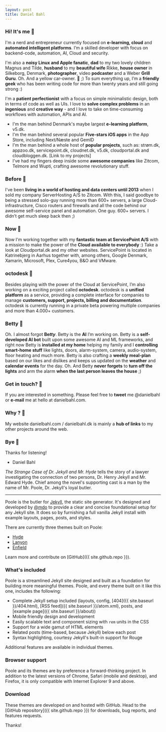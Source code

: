 ```yaml
---
layout: post
title: Daniel Bahl
---
```


### Hi! It's me 👋

I'm a nerd and entrepreneur currently focused on **e-learning, cloud** and **automated intelligent platforms**. I’m a skilled developer with focus on backend-code, automation, AI, Cloud and security.

I'm also a **noisy Linux and Apple fanatic**, **dad** to my two lovely children Magnus and Tilde,  **husband** to my **beautiful wife** Rikke, **house owner** in Silkeborg, Denmark, **photographer**, video **podcaster** and a Weber **Grill Guru**. Oh. And a yellow car-owner. 🚕 ;) To sum everything up, I’m a **friendly geek** who has been writing code for more than twenty years and still going strong :)

I'm a **patient perfectionist** with a focus on simple minimalistic design, both in terms of code as well as UIs. I love to **solve complex problems** in an **ingenious** and **creative way** - and I love to take on time-consuming workflows with automation, APIs and AI.
* I'm the man behind Denmark's maybe largest **e-learning platform**, v5.dk.
* I'm the man behind several popular **Five-stars iOS apps** in the App Store, including Next/Næste and GemID
* I'm the man behind a whole host of **popular projects**, such as: strøm.dk, appzoo.dk, servicepoint.dk, cloudnet.dk, v5.dk, cloudportal.dk and cloudbloggen.dk. [Link to my projects]
* I've had my fingers deep inside some **awesome companies** like Zitcom, Telmore and Wupti, crafting awesome revolutionary stuff. 

### Before 🦖

I've been **living in a world of hosting and data centers until 2013** when I sold my company ServerHosting A/S to Zitcom. With this, I said goodbye to being a stressed solo-guy running more than 600+ servers, a large Cloud-infrastructure, Cisco routers and firewalls and all the code behind our awesome self-service panel and automation. One guy. 600+ servers. I didn’t get much sleep back then ;)

### Now 🎉

Now I'm working together with my **fantastic team at ServicePoint A/S** with a mission to make the power of the **Cloud available to everybody** :) Take a look at Cloudportal.dk and my other websites. ServicePoint is located in Katrinebjerg in Aarhus together with, among others, Google Denmark, Xamarin, Microsoft, Plex, Cure4you, B&O and VMware.

### octodesk 🐙

Besides playing with the power of the Cloud at ServicePoint, I’m also working on a exciting project called **octodesk**. octodesk is a **unified platform** as a service, providing a complete interface for companies to manage **customers, support, projects, billing and documentation**. octodesk is currently running in a private beta powering multiple companies and more than 4.000+ customers.

### Betty 💁

Oh. I almost forgot **Be*tty***. Betty is the **AI** I’m working on. Betty is a **self-developed AI bot** built upon some awesome AI and ML frameworks, and right now Betty is **installed at my home** helping my family and I **controlling smart-home stuff** like lights, doors, alarm-system, camera, audio-system, floor heating and much more. Betty is also crafting a **weekly meal-plan** based on our likes and dislikes and keeps us updated on the **weather** and **calendar events** for the day. Oh. And Betty **never forgets** to **turn off the lights** and arm the alarm **when the last person leaves the house** ;)

### Get in touch? 📲

If you are interested in something. Please feel free to **tweet** me @danielbahl or **e-mail** me at hello at danielbahl.com.

### Why ? 📍

My website danielbahl.com / danielbahl.dk is mainly a **hub of links** to my other projects around the web.

### Bye 👋

Thanks for listening!
- Daniel Bahl





*The Strange Case of Dr. Jekyll and Mr. Hyde* tells the story of a lawyer investigating the connection of two persons, Dr. Henry Jekyll and Mr. Edward Hyde. Chief among the novel's supporting cast is a man by the name of Mr. Poole, Dr. Jekyll's loyal butler.

-----

Poole is the butler for [Jekyll](http://jekyllrb.com), the static site generator. It's designed and developed by [@mdo](https://twitter.com/mdo) to provide a clear and concise foundational setup for any Jekyll site. It does so by furnishing a full vanilla Jekyll install with example layouts, pages, posts, and styles.

There are currently three themes built on Poole:

* [Hyde](http://hyde.getpoole.com)
* [Lanyon](http://lanyon.getpoole.com)
* [Enfield](http://enfield.getpoole.com)

Learn more and contribute on [GitHub]({{ site.github.repo }}).

### What's included

Poole is a streamlined Jekyll site designed and built as a foundation for building more meaningful themes. Poole, and every theme built on it like this one, includes the following:

* Complete Jekyll setup included (layouts, config, [404]({{ site.baseurl }}/404.html), [RSS feed]({{ site.baseurl }}/atom.xml), posts, and [example page]({{ site.baseurl }}/about))
* Mobile friendly design and development
* Easily scalable text and component sizing with `rem` units in the CSS
* Support for a wide gamut of HTML elements
* Related posts (time-based, because Jekyll) below each post
* Syntax highlighting, courtesy Jekyll's built-in support for Rouge

Additional features are available in individual themes.

### Browser support

Poole and its themes are by preference a forward-thinking project. In addition to the latest versions of Chrome, Safari (mobile and desktop), and Firefox, it is only compatible with Internet Explorer 9 and above.

### Download

These themes are developed on and hosted with GitHub. Head to the [GitHub repository]({{ site.github.repo }}) for downloads, bug reports, and features requests.

Thanks!
